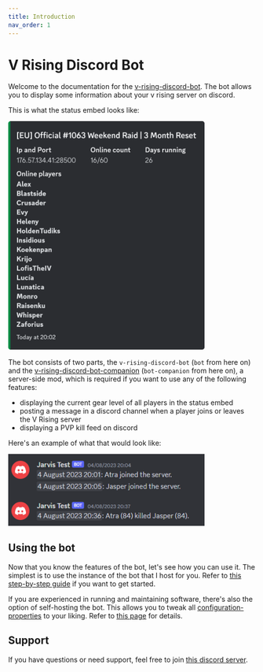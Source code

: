 ```yaml
---
title: Introduction
nav_order: 1
---
```


# V Rising Discord Bot

Welcome to the documentation for the [v-rising-discord-bot](https://github.com/DarkAtra/v-rising-discord-bot).
The bot allows you to display some information about your v rising server on discord.

This is what the status embed looks like:

<img alt="Preview" src="assets/preview.png" width="400"/>

The bot consists of two parts, the `v-rising-discord-bot` (`bot` from here on) and
the [v-rising-discord-bot-companion](https://github.com/DarkAtra/v-rising-discord-bot-companion) (`bot-companion` from here on), a server-side mod, which is
required if you want to use any of the following features:

* displaying the current gear level of all players in the status embed
* posting a message in a discord channel when a player joins or leaves the V Rising server
* displaying a PVP kill feed on discord

Here's an example of what that would look like:

<img alt="Preview" src="assets/companion-preview.png" width="400"/>

## Using the bot

Now that you know the features of the bot, let's see how you can use it.
The simplest is to use the instance of the bot that I host for you.
Refer to [this step-by-step guide](bot-as-a-service.md#setup-guide) if you want to get started.

If you are experienced in running and maintaining software, there's also the option of self-hosting the bot.
This allows you to tweak all [configuration-properties](configuration-properties.md) to your liking. Refer to [this page](self-hosting.md) for details.

## Support

If you have questions or need support, feel free to join [this discord server](https://discord.gg/KcMcYKa6Nt).
